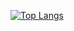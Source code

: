 [![Top Langs]([https://github-readme-stats.vercel.app/api/top-langs/?username=Zyssalone&theme=dark)](https://github.com/anuraghazra/github-readme-stats](https://github-readme-stats.vercel.app/api/top-langs/?username=Zyssalone&theme=dark)](https://github.com/anuraghazra/github-readme-stats))
